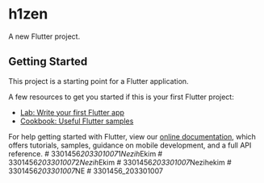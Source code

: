 # h1zen

A new Flutter project.

## Getting Started

This project is a starting point for a Flutter application.

A few resources to get you started if this is your first Flutter project:

- [Lab: Write your first Flutter app](https://flutter.dev/docs/get-started/codelab)
- [Cookbook: Useful Flutter samples](https://flutter.dev/docs/cookbook)

For help getting started with Flutter, view our
[online documentation](https://flutter.dev/docs), which offers tutorials,
samples, guidance on mobile development, and a full API reference.
#   3 3 0 1 4 5 6 _ 2 0 3 3 0 1 0 0 7 _ 1 _ N e z i h _ E k i m  
 #   3 3 0 1 4 5 6 _ 2 0 3 3 0 1 0 0 7 _ 2 _ N e z i h _ E k i m  
 #   3 3 0 1 4 5 6 _ 2 0 3 3 0 1 0 0 7 _ N e z i h e k i m  
 #   3 3 0 1 4 5 6 _ 2 0 3 3 0 1 0 0 7 _ N E  
 #   3 3 0 1 4 5 6 _ 2 0 3 3 0 1 0 0 7  
 